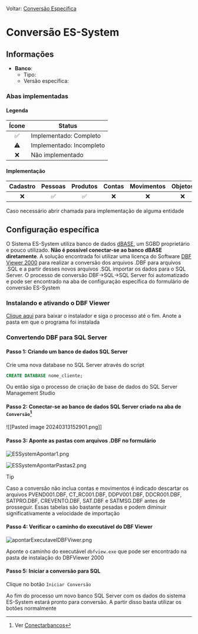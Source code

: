 Voltar: [Conversão Especifica](ConversaoEspecifica.md)
# Conversão ES-System
## Informações
- **Banco**:
	- Tipo: 
	- Versão específica:

### Abas implementadas

#### Legenda

| Ícone | Status                   |
|:-----:| ------------------------ |
|  ✅   | Implementado: Completo   |
|  ⚠️   | Implementado: Incompleto | 
|  ❌   | Não implementado         |
  
#### Implementação

| Cadastro | Pessoas | Produtos | Contas | Movimentos | Objetos |
|:--------:|:-------:|:--------:|:------:|:----------:|:-------:|
|    ❌    |   ✅    |    ✅    |   ❌   |     ❌     |   ❌    |

Caso necessário abrir chamada para implementação de alguma entidade

## Configuração específica
O Sistema ES-System utiliza banco de dados [dBASE](https://www.dbase.com/), um SGBD proprietário e pouco utilizado. **Não é possível conectar-se ao banco dBASE diretamente**. A solução encontrada foi utilizar uma licença do Software [DBF Viewer 2000](https://www.dbf2002.com/pt/) para realizar a conversão dos arquivos .DBF para arquivos .SQL e a partir desses novos arquivos .SQL importar os dados para o SQL Server. O processo de conversão DBF->SQL->SQL Server foi automatizado e pode ser encontrado na aba de configuração específica do formulário de conversão ES-System 

### Instalando e ativando o DBF Viewer

[Clique aqui](https://www.dbf2002.com/dbfview.msi) para baixar o instalador e siga o processo até o fim. Anote a pasta em que o programa foi instalada 
### Convertendo DBF para SQL Server

#### Passo 1: Criando um banco de dados SQL Server
Crie uma nova database no SQL Server através do script

```sql
CREATE DATABASE nome_cliente;
```

Ou então siga o processo de criação de base de dados do SQL Server Management Studio

#### Passo 2: Conectar-se ao banco de dados SQL Server criado na aba de `Conversão`[^1]  

![[Pasted image 20240313152901.png]]

[^1]: Ver [Conectarbancos](Conectarbancos.md)

#### Passo 3: Aponte as pastas com arquivos .DBF no formulário

![ESSystemApontar1.png](ESSystemApontar1.png)

![ESSystemApontarPastas2.png](ESSystemApontarPastas2.png)

>[!TIP] 
>Caso a conversão não inclua contas e movimentos é indicado descartar os arquivos PVEND001.DBF, CT_RC001.DBF, DDPV001.DBF, DDCR001.DBF, SATPRO.DBF, CREVENTO.DBF, SAT.DBF e SATMSG.DBF antes de prosseguir. Essas tabelas são bastante pesadas e podem diminuir significativamente a velocidade de importação

#### Passo 4: Verificar o caminho do executável do DBF Viewer

![apontarExecutavelDBFViwer.png](apontarExecutavelDBFViwer.png)

Aponte o caminho do executável `dbfview.exe` que pode ser encontrado na pasta de instalação do DBFViewer 2000

#### Passo 5: Iniciar a conversão para SQL
Clique no botão `Iniciar Conversão` 

Ao fim do processo um novo banco SQL Server com os dados do sistema ES-System estará pronto para conversão. A partir disso basta utilizar os botões normalmente